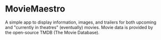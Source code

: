 # MovieMaestro
A simple app to display information, images, and trailers for both upcoming and "currently in theatres" (eventually) movies.
Movie data is provided by the open-source TMDB (The Movie Database).
